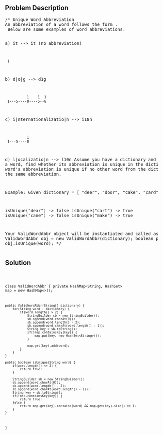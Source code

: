 <!--
<style>
  body { font-family: Arial, sans-serif; }
  .container { max-width: 100%; margin: auto; padding: 20px; }
  .comment-block { background-color: #f9f9f9; padding: 10px; border-left: 5px solid #ccc; }
  .code-block { background-color: #f4f4f4; padding: 10px; border: 1px solid #ddd; }
</style>
-->

<div class='container'>
<h2>Problem Description</h2>
<div class='comment-block'>
<pre>
/* Unique Word Abbreviation
An abbreviation of a word follows the form <first letter><number><last letter>.
 Below are some examples of word abbreviations:

a) it                      --> it    (no abbreviation)

     1
b) d|o|g                   --> d1g

              1    1  1
     1---5----0----5--8
c) i|nternationalizatio|n  --> i18n

              1
     1---5----0
d) l|ocalizatio|n          --> l10n
Assume you have a dictionary and given a word, find whether its abbreviation is unique in the dictionary. 
A word's abbreviation is unique if no other word from the dictionary has the same abbreviation.

Example: 
Given dictionary = [ "deer", "door", "cake", "card" ]

isUnique("dear") -> false
isUnique("cart") -> true
isUnique("cane") -> false
isUnique("make") -> true


Your ValidWordAbbr object will be instantiated and called as such:
ValidWordAbbr obj = new ValidWordAbbr(dictionary);
boolean param_1 = obj.isUnique(word); 
*/
</pre>
</div>

<h2>Solution</h2>
<div class='code-block'>
<pre><code class='language-java'>

class ValidWordAbbr {
    private HashMap<String, HashSet<String>> map = new HashMap<>();

    public ValidWordAbbr(String[] dictionary) {
        for(String word : dictionary) {
            if(word.length() > 2) {
                StringBuilder sb = new StringBuilder();
                sb.append(word.charAt(0));
                sb.append(word.length() - 2);
                sb.append(word.charAt(word.length() - 1));
                String key = sb.toString();
                if(!map.containsKey(key)) {
                    map.put(key, new HashSet<String>());
                }
                
                map.get(key).add(word);
            }
        }
    }
    
    public boolean isUnique(String word) {
        if(word.length() <= 2) {
            return true;
        }
        
        StringBuilder sb = new StringBuilder();
        sb.append(word.charAt(0));
        sb.append(word.length() - 2);
        sb.append(word.charAt(word.length() - 1));
        String key = sb.toString();
        if(!map.containsKey(key)) {
            return true;
        }else {
            return map.get(key).contains(word) && map.get(key).size() == 1;
        }
    }
}

</code></pre>
</div>
</div>
